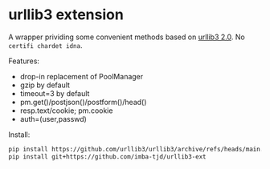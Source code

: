 # urllib3 extension

A wrapper prividing some convenient methods based on [urllib3 2.0](https://urllib3.readthedocs.io/en/latest/index.html). No `certifi chardet idna`.

Features:

* drop-in replacement of PoolManager
* gzip by default
* timeout=3 by default
* pm.get()/postjson()/postform()/head()
* resp.text/cookie; pm.cookie
* auth=(user,passwd)

Install:

```bash
pip install https://github.com/urllib3/urllib3/archive/refs/heads/main.zip  # 2.0 hasn't been released
pip install git+https://github.com/imba-tjd/urllib3-ext
```
